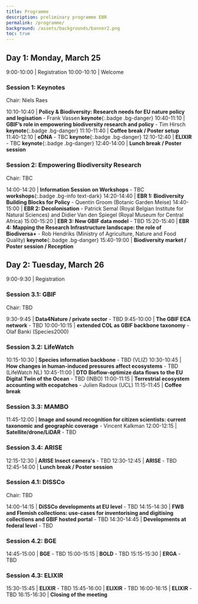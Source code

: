 ```yaml
---
title: Programme
description: preliminary programme EBR
permalink: /programme/
background: /assets/backgrounds/banner2.png
toc: true
---
```


<style>
  .table td:first-of-type {
    width: 20%;
  }
</style>

## Day 1: Monday, March 25

 9:00-10:00 | Registration
10:00-10:10 | Welcome

### Session 1: Keynotes

Chair: Niels Raes

10:10-10:40 | **Policy & Biodiversity: Research needs for EU nature policy and legisation** - Frank Vassen **keynote**{:.badge .bg-danger}
10:40-11:10 | **GBIF’s role in empowering biodiversity research and policy** - Tim Hirsch **keynote**{:.badge .bg-danger}
11:10-11:40 | **Coffee break / Poster setup** <i class="fas fa-coffee"></i>
11:40-12:10 | **eDNA** - TBC **keynote**{:.badge .bg-danger}
12:10-12:40 | **ELIXIR** - TBC **keynote**{:.badge .bg-danger}
12:40-14:00 | **Lunch break / Poster session** <i class="fas fa-coffee"></i>

### Session 2: Empowering Biodiversity Research

Chair: TBC

14:00-14:20 | **Information Session on Workshops** - TBC **workshops**{:.badge .bg-info text-dark}
14:20-14:40 | **EBR 1: Biodiversity Building Blocks for Policy** - Quentin Groom (Botanic Garden Meise)
14:40-15:00 | **EBR 2: Decolonisation** - Patrick Semal (Royal Belgian Institute for Natural Sciences) and Didier Van den Spiegel (Royal Museum for Central Africa)
15:00-15:20 | **EBR 3: New GBIF data model** - TBD
15:20-15:40 | **EBR 4: Mapping the Research Infrastructure landscape: the role of Biodiversa+** - Rob Hendriks (Ministry of Agriculture, Nature and Food Quality) **keynote**{:.badge .bg-danger}
15:40-19:00 | **Biodiversity market / Poster session / Reception** <i class="fa fa-coffee"></i>

## Day 2: Tuesday, March 26

 9:00-9:30 | Registration

### Session 3.1: GBIF

Chair: TBD

 9:30-9:45 | **Data4Nature / private sector** - TBD
 9:45-10:00 | **The GBIF ECA network** - TBD
10:00-10:15 | **extended COL as GBIF backbone taxonomy** - Olaf Banki (Species2000)

### Session 3.2: LifeWatch

10:15-10:30 | **Species information backbone** - TBD (VLIZ)
10:30-10:45 | **How changes in human-induced pressures affect ecosystems** - TBD (LifeWatch NL)
10:45-11:00 | **DTO Bioflow-optimize data flows to the EU Digital Twin of the Ocean** - TBD (INBO)
11:00-11:15 | **Terrestrial ecosystem accounting with ecopatches** - Julien Radoux (UCL)
11:15-11:45 | **Coffee break** <i class="fas fa-coffee"></i>

### Session 3.3: MAMBO

11:45-12:00 | **Image and sound recognition for citizen scientists: current taxonomic and geographic coverage** - Vincent Kalkman
12:00-12:15 | **Satellite/drone/LiDAR** - TBD

### Session 3.4: ARISE

12:15-12:30 | **ARISE Insect camera's** - TBD
12:30-12:45 | **ARISE** - TBD
12:45-14:00 | **Lunch break / Poster session** <i class="fas fa-coffee"></i>

### Session 4.1: DISSCo

Chair: TBD

14:00-14:15 | **DiSSCo developments at EU level** - TBD
14:15-14:30 | **FWB and Flemish collections: use-cases for inventorising and digitising collections and GBIF hosted portal** - TBD
14:30-14:45 | **Developments at federal level** - TBD

### Session 4.2: BGE

14:45-15:00 | **BGE** - TBD
15:00-15:15 | **BOLD** - TBD
15:15-15:30 | **ERGA** - TBD

### Session 4.3: ELIXIR

15:30-15:45 | **ELIXIR** - TBD
15:45-16:00 | **ELIXIR** - TBD
16:00-16:15 | **ELIXIR** - TBD
16:15-16:30 | **Closing of the meeting**
